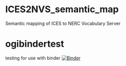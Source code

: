# ICES2NVS_semantic_map
Semantic mapping of ICES to NERC Vocabulary Server

# ogibindertest
testing for use with binder
[![Binder](https://mybinder.org/badge_logo.svg)](https://mybinder.org/v2/gh/IrishMarineInstitute/ICES2NVS_semantic_map/main)
